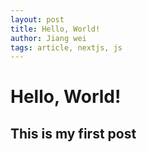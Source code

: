 ```yaml
---
layout: post
title: Hello, World!
author: Jiang wei
tags: article, nextjs, js
---
```


# Hello, World!

## This is my first post
